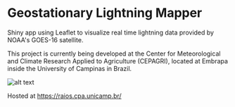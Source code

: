 # Geostationary Lightning Mapper

Shiny app using Leaflet to visualize real time lightning data provided by NOAA's GOES-16 satellite.

This project is currently being developed at the Center for Meteorological and Climate Research Applied to Agriculture (CEPAGRI), located at Embrapa inside the University of Campinas in Brazil.

![alt text](https://github.com/wesleysatelis/Global-Lightning-Mapper/blob/master/screenshots/Screenshot_2019-03-05%20Screenshot.png)

Hosted at https://raios.cpa.unicamp.br/
